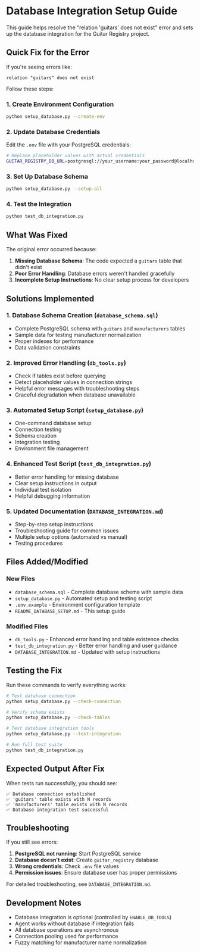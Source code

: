# Database Integration Setup Guide

This guide helps resolve the "relation 'guitars' does not exist" error and sets up the database integration for the Guitar Registry project.

## Quick Fix for the Error

If you're seeing errors like:
```
relation "guitars" does not exist
```

Follow these steps:

### 1. Create Environment Configuration
```bash
python setup_database.py --create-env
```

### 2. Update Database Credentials
Edit the `.env` file with your PostgreSQL credentials:
```bash
# Replace placeholder values with actual credentials
GUITAR_REGISTRY_DB_URL=postgresql://your_username:your_password@localhost:5432/guitar_registry
```

### 3. Set Up Database Schema
```bash
python setup_database.py --setup-all
```

### 4. Test the Integration
```bash
python test_db_integration.py
```

## What Was Fixed

The original error occurred because:
1. **Missing Database Schema**: The code expected a `guitars` table that didn't exist
2. **Poor Error Handling**: Database errors weren't handled gracefully
3. **Incomplete Setup Instructions**: No clear setup process for developers

## Solutions Implemented

### 1. Database Schema Creation (`database_schema.sql`)
- Complete PostgreSQL schema with `guitars` and `manufacturers` tables
- Sample data for testing manufacturer normalization
- Proper indexes for performance
- Data validation constraints

### 2. Improved Error Handling (`db_tools.py`)
- Check if tables exist before querying
- Detect placeholder values in connection strings
- Helpful error messages with troubleshooting steps
- Graceful degradation when database unavailable

### 3. Automated Setup Script (`setup_database.py`)
- One-command database setup
- Connection testing
- Schema creation
- Integration testing
- Environment file management

### 4. Enhanced Test Script (`test_db_integration.py`)
- Better error handling for missing database
- Clear setup instructions in output
- Individual test isolation
- Helpful debugging information

### 5. Updated Documentation (`DATABASE_INTEGRATION.md`)
- Step-by-step setup instructions
- Troubleshooting guide for common issues
- Multiple setup options (automated vs manual)
- Testing procedures

## Files Added/Modified

### New Files
- `database_schema.sql` - Complete database schema with sample data
- `setup_database.py` - Automated setup and testing script
- `.env.example` - Environment configuration template
- `README_DATABASE_SETUP.md` - This setup guide

### Modified Files
- `db_tools.py` - Enhanced error handling and table existence checks
- `test_db_integration.py` - Better error handling and user guidance
- `DATABASE_INTEGRATION.md` - Updated with setup instructions

## Testing the Fix

Run these commands to verify everything works:

```bash
# Test database connection
python setup_database.py --check-connection

# Verify schema exists
python setup_database.py --check-tables

# Test database integration tools
python setup_database.py --test-integration

# Run full test suite
python test_db_integration.py
```

## Expected Output After Fix

When tests run successfully, you should see:
```
✅ Database connection established
✅ 'guitars' table exists with N records
✅ 'manufacturers' table exists with N records
✅ Database integration test successful
```

## Troubleshooting

If you still see errors:

1. **PostgreSQL not running**: Start PostgreSQL service
2. **Database doesn't exist**: Create `guitar_registry` database
3. **Wrong credentials**: Check `.env` file values
4. **Permission issues**: Ensure database user has proper permissions

For detailed troubleshooting, see `DATABASE_INTEGRATION.md`.

## Development Notes

- Database integration is optional (controlled by `ENABLE_DB_TOOLS`)
- Agent works without database if integration fails
- All database operations are asynchronous
- Connection pooling used for performance
- Fuzzy matching for manufacturer name normalization